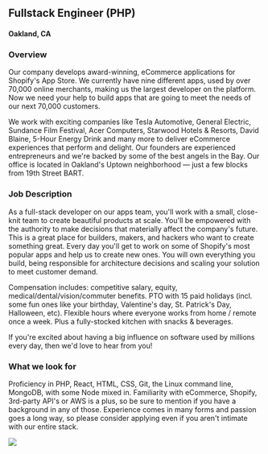 ## Fullstack Engineer (PHP)
#### Oakland, CA

### Overview
Our company develops award-winning, eCommerce applications for Shopify's App Store. We currently have nine different apps, used by over 70,000 online merchants, making us the largest developer on the platform. Now we need your help to build apps that are going to meet the needs of our next 70,000 customers.

We work with exciting companies like Tesla Automotive, General Electric, Sundance Film Festival, Acer Computers, Starwood Hotels & Resorts, David Blaine, 5-Hour Energy Drink and many more to deliver eCommerce experiences that perform and delight. Our founders are experienced entrepreneurs and we're backed by some of the best angels in the Bay. Our office is located in Oakland's Uptown neighborhood — just a few blocks from 19th Street BART.

### Job Description
As a full-stack developer on our apps team, you'll work with a small, close-knit team to create beautiful products at scale. You'll be empowered with the authority to make decisions that materially affect the company's future. This is a great place for builders, makers, and hackers who want to create something great. Every day you'll get to work on some of Shopify's most popular apps and help us to create new ones. You will own everything you build, being responsible for architecture decisions and scaling your solution to meet customer demand.

Compensation includes: competitive salary, equity, medical/dental/vision/commuter benefits. PTO with 15 paid holidays (incl. some fun ones like your birthday, Valentine's day, St. Patrick's Day, Halloween, etc). Flexible hours where everyone works from home / remote once a week. Plus a fully-stocked kitchen with snacks & beverages.

If you're excited about having a big influence on software used by millions every day, then we'd love to hear from you!

### What we look for
Proficiency in PHP, React, HTML, CSS, Git, the Linux command line, MongoDB, with some Node mixed in. Familiarity with eCommerce, Shopify, 3rd-party API's or AWS is a plus, so be sure to mention if you have a background in any of those. Experience comes in many forms and passion goes a long way, so please consider applying even if you aren't intimate with our entire stack.


[<img src='https://dabuttonfactory.com/button.png?t=Apply&f=Calibri-Bold&ts=24&tc=fff&tshs=1&tshc=000&hp=20&vp=8&c=5&bgt=gradient&bgc=3d85c6&ebgc=073763'>](https://letsrockit.co/users/auth/github?job_id=u2hvcfbhza-fullstack-engineer-php)

